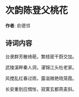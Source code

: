 # 次韵陈登父桃花

**作者**: 俞德邻

## 诗词内容

台隶群芳散绮葩，繁枝密干蔚交加。

武陵溪畔秦人洞，濯锦江头杜老家。

风搅乱红春过雨，露滋微艳晓笼霞。

长安重到应惆怅，寂寞玄都燕麦斜。

